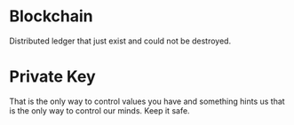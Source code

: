 # Blockchain
Distributed ledger that just exist and could not be destroyed.

# Private Key
That is the only way to control values you have and something hints us that is the only way to control our minds. Keep it safe.